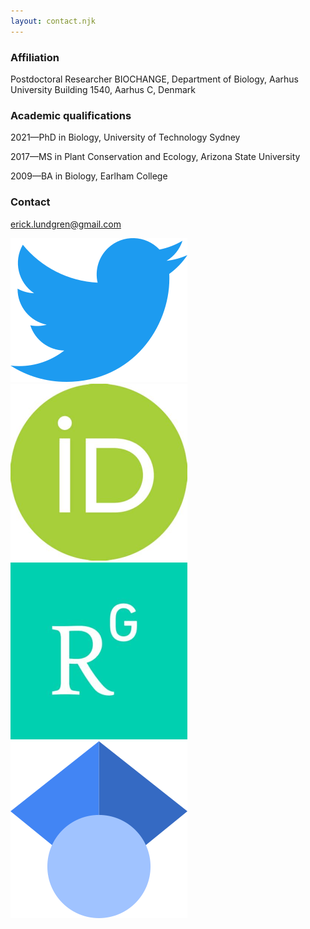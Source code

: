 ```yaml
---
layout: contact.njk
---
```


### Affiliation

Postdoctoral Researcher
BIOCHANGE,
Department of Biology,
Aarhus University
Building 1540,
Aarhus C, Denmark

### Academic qualifications

2021—PhD in Biology, University of Technology Sydney

2017—MS in Plant Conservation and Ecology, Arizona State University

2009—BA in Biology, Earlham College


### Contact
erick.lundgren@gmail.com
<div class="icon-container">
    <a href="https://twitter.com/ejlundyyy">
        <img src="/images/icons/twitter.png" class="icon">
    </a>
    <a href="https://orcid.org/0000-0001-9893-3324">
        <img src="/images/icons/orcid.png" class="icon">
    </a>
    <a href="https://www.researchgate.net/profile/Erick-Lundgren">
        <img src="/images/icons/research_gate.png" class="icon">
    </a>
    <a href="https://scholar.google.com/citations?hl=en&user=qgdLndsAAAAJ">
        <img src="/images/icons/google.png" class="icon">
    </a>
</div>